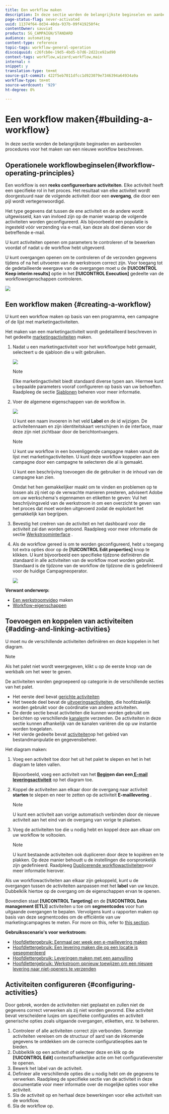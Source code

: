 ```yaml
---
title: Een workflow maken
description: In deze sectie worden de belangrijkste beginselen en aanbevolen procedures voor het maken van een nieuwe workflow beschreven.
page-status-flag: never-activated
uuid: 11374f64-8d34-40da-937b-09f419250f4c
contentOwner: sauviat
products: SG_CAMPAIGN/STANDARD
audience: automating
content-type: reference
topic-tags: workflow-general-operation
discoiquuid: c26fcb0e-19d5-4bd5-b7d6-2d22ce92ad90
context-tags: workflow,wizard;workflow,main
internal: n
snippet: y
translation-type: tm+mt
source-git-commit: 422f5eb7011dfcc1d923079e7346394a64934a9a
workflow-type: tm+mt
source-wordcount: '929'
ht-degree: 0%

---
```



# Een workflow maken{#building-a-workflow}

In deze sectie worden de belangrijkste beginselen en aanbevolen procedures voor het maken van een nieuwe workflow beschreven.

## Operationele workflowbeginselen{#workflow-operating-principles}

Een workflow is een **reeks configureerbare activiteiten**. Elke activiteit heeft een specifieke rol in het proces. Het resultaat van elke activiteit wordt doorgestuurd naar de volgende activiteit door een **overgang**, die door een pijl wordt vertegenwoordigd.

Het type gegevens dat tussen de ene activiteit en de andere wordt uitgewisseld, kan van invloed zijn op de manier waarop de volgende activiteiten worden geconfigureerd. Als bijvoorbeeld een populatie is ingesteld vóór verzending via e-mail, kan deze als doel dienen voor de betreffende e-mail.

U kunt activiteiten openen om parameters te controleren of te bewerken voordat of nadat u de workflow hebt uitgevoerd.

U kunt overgangen openen om te controleren of de verzonden gegevens tijdens of na het uitvoeren van de werkstroom correct zijn. Voor toegang tot de gedetailleerde weergave van de overgangen moet u de **[!UICONTROL Keep interim results]** optie in het **[!UICONTROL Execution]** gedeelte van de workfloweigenschappen controleren.

![](assets/workflow_overview.png)


## Een workflow maken {#creating-a-workflow}

U kunt een workflow maken op basis van een programma, een campagne of de lijst met marketingactiviteiten.

Het maken van een marketingactiviteit wordt gedetailleerd beschreven in het gedeelte [marketingactiviteiten](../../start/using/marketing-activities.md#creating-a-marketing-activity) maken.

1. Nadat u een marketingactiviteit voor het workflowtype hebt gemaakt, selecteert u de sjabloon die u wilt gebruiken.

   ![](assets/workflow_creation_1.png)

   >[!NOTE]
   >
   >Elke marketingactiviteit biedt standaard diverse typen aan. Hiermee kunt u bepaalde parameters vooraf configureren op basis van uw behoeften. Raadpleeg de sectie [Sjablonen](../../start/using/marketing-activity-templates.md) beheren voor meer informatie.

1. Voer de algemene eigenschappen van de workflow in.

   ![](assets/workflow_creation_2.png)

   U kunt een naam invoeren in het veld **Label** en de id wijzigen. De activiteitennaam en zijn identiteitskaart verschijnen in de interface, maar deze zijn niet zichtbaar door de berichtontvangers.

   >[!NOTE]
   >
   >U kunt uw workflow in een bovenliggende campagne maken vanuit de lijst met marketingactiviteiten. U kunt deze workflow koppelen aan een campagne door een campagne te selecteren die al is gemaakt.

   U kunt een beschrijving toevoegen die de gebruiker in de inhoud van de campagne kan zien.

   Omdat het hen gemakkelijker maakt om te vinden en problemen op te lossen als zij niet op de verwachte manieren presteren, adviseert Adobe om uw werkschema&#39;s eigennamen en etiketten te geven: Vul het beschrijvingsveld van de werkstroom in om een overzicht te geven van het proces dat moet worden uitgevoerd zodat de exploitant het gemakkelijk kan begrijpen.

1. Bevestig het creëren van de activiteit en het dashboard voor die activiteit zal dan worden getoond. Raadpleeg voor meer informatie de sectie [Werkstroominterface](../../automating/using/workflow-interface.md) .

1. Als de workflow gereed is om te worden geconfigureerd, hebt u toegang tot extra opties door op de **[!UICONTROL Edit properties]** knop te klikken. U kunt bijvoorbeeld een specifieke tijdzone definiëren die standaard in alle activiteiten van de workflow moet worden gebruikt. Standaard is de tijdzone van de workflow de tijdzone die is gedefinieerd voor de huidige Campagneoperator.

   ![](assets/workflow_properties.png)

**Verwant onderwerp:**

* [Een werkstroomvideo](https://docs.adobe.com/content/help/en/campaign-standard/using/managing-processes-and-data/workflow-general-operation/building-a-workflow.html) maken
* [Workflow-eigenschappen](../../automating/using/managing-execution-options.md)

## Toevoegen en koppelen van activiteiten {#adding-and-linking-activities}

U moet nu de verschillende activiteiten definiëren en deze koppelen in het diagram.

>[!NOTE]
>
>Als het palet niet wordt weergegeven, klikt u op de eerste knop van de werkbalk om het weer te geven.

De activiteiten worden gegroepeerd op categorie in de verschillende secties van het palet.

* Het eerste deel bevat [gerichte activiteiten](../../automating/using/about-targeting-activities.md)
* Het tweede deel bevat de [uitvoeringsactiviteiten](../../automating/using/about-execution-activities.md), die hoofdzakelijk worden gebruikt voor de coördinatie van andere activiteiten.
* De derde sectie bevat activiteiten die kunnen worden gebruikt om berichten op verschillende [kanalen](../../automating/using/about-channel-activities.md)te verzenden. De activiteiten in deze sectie kunnen afhankelijk van de kanalen variëren die op uw instantie worden toegelaten.
* Het vierde gedeelte bevat [activiteiten](../../automating/using/about-data-management-activities.md)op het gebied van bestandmanipulatie en gegevensbeheer.

Het diagram maken:

1. Voeg een activiteit toe door het uit het palet te slepen en het in het diagram te laten vallen.

   Bijvoorbeeld, voeg een activiteit van het **[Begin](../../automating/using/start-and-end.md)**en dan een**[ E-mail leveringsactiviteit](../../automating/using/email-delivery.md)** op het diagram toe.

1. Koppel de activiteiten aan elkaar door de overgang naar activiteit **starten** te slepen en neer te zetten op de activiteit **E-maillevering** .

   >[!NOTE]
   >
   >U kunt een activiteit aan vorige automatisch verbinden door de nieuwe activiteit aan het eind van de overgang van vorige te plaatsen.

1. Voeg de activiteiten toe die u nodig hebt en koppel deze aan elkaar om uw workflow te voltooien.

   >[!NOTE]
   >
   >U kunt bestaande activiteiten ook dupliceren door deze te kopiëren en te plakken. Op deze manier behoudt u de instellingen die oorspronkelijk zijn gedefinieerd. Raadpleeg [Duplicerende workflowactiviteiten](../../automating/using/workflow-interface.md#duplicating-workflow-activities)voor meer informatie hierover.

Als uw workflowactiviteiten aan elkaar zijn gekoppeld, kunt u de overgangen tussen de activiteiten aanpassen met het **label** van uw keuze. Dubbelklik hiertoe op de overgang om de eigenschappen ervan te openen.

Bovendien staat **[!UICONTROL Targeting]** en de **[!UICONTROL Data management (ETL)]** activiteiten u toe om **segmentcodes** voor hun uitgaande overgangen te bepalen. Vervolgens kunt u rapporten maken op basis van deze segmentcodes om de efficiëntie van uw marketingcampagnes te meten. For more on this, refer to [this section](../../reporting/using/creating-a-report-workflow-segment.md).

**Gebruiksscenario&#39;s voor werkstroom:**

* [Hoofdlettergebruik: Eenmaal per week een e-maillevering maken](../../automating/using/workflow-weekly-offer.md)
* [Hoofdlettergebruik: Een levering maken die op een locatie is gesegmenteerd](../../automating/using/workflow-segmentation-location.md)
* [Hoofdlettergebruik: Leveringen maken met een aanvulling](../../automating/using/workflow-created-query-with-complement.md)
* [Hoofdlettergebruik: Werkstroom opnieuw toewijzen om een nieuwe levering naar niet-openers te verzenden](../../automating/using/workflow-cross-channel-retargeting.md)

## Activiteiten configureren {#configuring-activities}

Door gebrek, worden de activiteiten niet geplaatst en zullen niet de gegevens correct verwerken als zij niet worden gevormd. Elke activiteit bevat verscheidene lusjes om specifieke configuraties en activiteit generische opties zoals uitgaande overgangen, etiketten, enz. te beheren.

1. Controleer of alle activiteiten correct zijn verbonden. Sommige activiteiten vereisen om de structuur of aard van de inkomende gegevens te ontdekken om de correcte configuratieopties aan te bieden.
1. Dubbelklik op een activiteit of selecteer deze en klik op de **[!UICONTROL Edit]** contextafhankelijke actie om het configuratievenster te openen.
1. Bewerk het label van de activiteit.
1. Definieer alle verschillende opties die u nodig hebt om de gegevens te verwerken. Raadpleeg de specifieke sectie van de activiteit in deze documentatie voor meer informatie over de mogelijke opties voor elke activiteit.
1. Sla de activiteit op en herhaal deze bewerkingen voor elke activiteit van de workflow.
1. Sla de workflow op.
